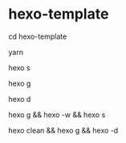 # hexo-template

cd hexo-template

yarn

hexo s

hexo g

hexo d

hexo g && hexo -w && hexo s

hexo clean && hexo g && hexo -d
